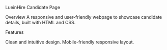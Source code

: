 LueinHire Candidate Page

Overview
A responsive and user-friendly webpage to showcase candidate details, built with HTML and CSS.

Features

Clean and intuitive design.
Mobile-friendly responsive layout.

